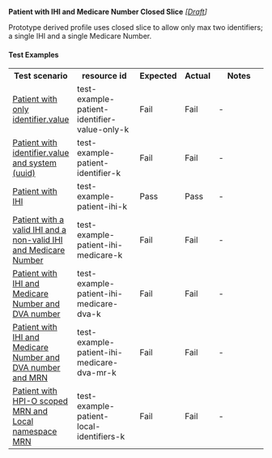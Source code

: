 **Patient with IHI and Medicare Number Closed Slice** *[[Draft](http://hl7.org/fhir/r4/valueset-publication-status.html)]*

Prototype derived profile uses closed slice to allow only max two identifiers; a single IHI and a single Medicare Number.

#### Test Examples

<table class="list" style="width:100%">
    <colgroup>
       <col span="1" style="width: 19%;"/>
       <col span="1" style="width: 25%;"/>
       <col span="1" style="width: 10%;"/>
       <col span="1" style="width: 10%;"/>
       <col span="1" style="width: 20%;"/>
    </colgroup>
	<tbody>
      <tr>
        <th>Test scenario</th>
        <th>resource id</th>
        <th>Expected</th>
        <th>Actual</th>
		<th>Notes</th>
      </tr>
      <tr>
        <td><a href="Patient-test-example-patient-identifier-value-only-k.html">Patient with only identifier.value</a></td>
        <td>test-example-patient-identifier-value-only-k</td>
        <td>Fail</td>
        <td>Fail</td>
        <td>-</td>
      </tr>
      <tr>
        <td><a href="Patient-test-example-patient-identifier-k.html">Patient with identifier.value and system (uuid)</a></td>
        <td>test-example-patient-identifier-k</td>
        <td>Fail</td>
        <td>Fail</td>
        <td>-</td>
      </tr>
      <tr>
        <td><a href="Patient-test-example-patient-ihi-k.html">Patient with IHI</a></td>
        <td>test-example-patient-ihi-k</td>
        <td>Pass</td>
        <td>Pass</td>
        <td>-</td>
      </tr>
      <tr>
        <td><a href="Patient-test-example-patient-ihi-medicare-k.html">Patient with a valid IHI and a non-valid IHI and Medicare Number</a></td>
        <td>test-example-patient-ihi-medicare-k</td>
        <td>Fail</td>
        <td>Fail</td>
        <td>-</td>
      </tr>
      <tr>
        <td><a href="Patient-test-example-patient-ihi-medicare-dva-k.html">Patient with IHI and Medicare Number and DVA number</a></td>
        <td>test-example-patient-ihi-medicare-dva-k</td>
        <td>Fail</td>
        <td>Fail</td>
        <td>-</td>
      </tr>
      <tr>
        <td><a href="Patient-test-example-patient-ihi-medicare-dva-mr-k.html">Patient with IHI and Medicare Number and DVA number and MRN</a></td>
        <td>test-example-patient-ihi-medicare-dva-mr-k</td>
        <td>Fail</td>
        <td>Fail</td>
        <td>-</td>
      </tr>
      <tr>
        <td><a href="Patient-test-example-patient-local-identifiers-k.html">Patient with HPI-O scoped MRN and Local namespace MRN</a></td>
        <td>test-example-patient-local-identifiers-k</td>
        <td>Fail</td>
        <td>Fail</td>
        <td>-</td>
      </tr>
    </tbody>
</table>

